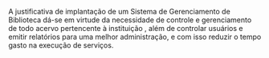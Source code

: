 A justificativa de implantação de um Sistema de Gerenciamento de Biblioteca dá-se
em virtude da necessidade de controle e gerenciamento de todo acervo pertencente
à instituição  , além de controlar usuários e emitir relatórios para uma melhor
administração, e com isso reduzir o tempo gasto na execução de serviços.

